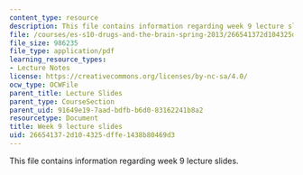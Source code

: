 ```yaml
---
content_type: resource
description: This file contains information regarding week 9 lecture slides.
file: /courses/es-s10-drugs-and-the-brain-spring-2013/266541372d104325dffe1438b80469d3_MITES_S10S13_Week9.pdf
file_size: 986235
file_type: application/pdf
learning_resource_types:
- Lecture Notes
license: https://creativecommons.org/licenses/by-nc-sa/4.0/
ocw_type: OCWFile
parent_title: Lecture Slides
parent_type: CourseSection
parent_uid: 91649e19-7aad-bdfb-b6d0-83162241b8a2
resourcetype: Document
title: Week 9 lecture slides
uid: 26654137-2d10-4325-dffe-1438b80469d3
---
```

This file contains information regarding week 9 lecture slides.